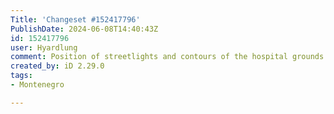 ```yaml
---
Title: 'Changeset #152417796'
PublishDate: 2024-06-08T14:40:43Z
id: 152417796
user: Hyardlung
comment: Position of streetlights and contours of the hospital grounds
created_by: iD 2.29.0
tags:
- Montenegro

---
```

